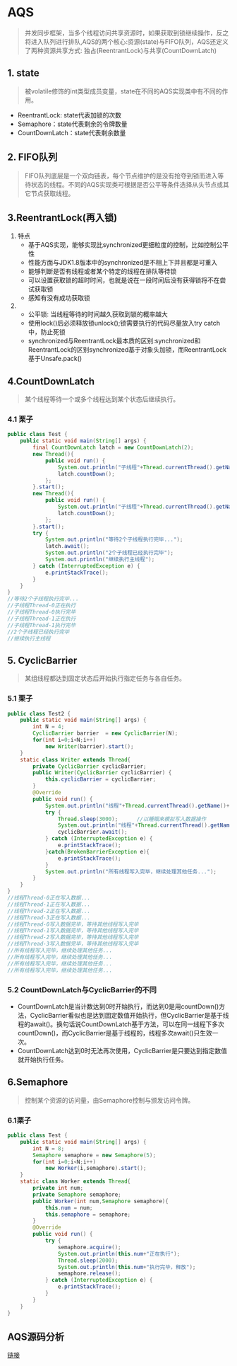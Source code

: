 # AQS
> 并发同步框架，当多个线程访问共享资源时，如果获取到锁继续操作，反之将进入队列进行排队,AQS的两个核心:资源(state)与FIFO队列，AQS还定义了两种资源共享方式: 独占(ReentrantLock)与共享(CountDownLatch)
## 1. state
> 被volatile修饰的int类型成员变量，state在不同的AQS实现类中有不同的作用。
* ReentrantLock: state代表加锁的次数
* Semaphore：state代表剩余的令牌数量
* CountDownLatch：state代表剩余数量
## 2. FIFO队列
> FIFO队列底层是一个双向链表，每个节点维护的是没有抢夺到锁而进入等待状态的线程。不同的AQS实现类可根据是否公平等条件选择从头节点或其它节点获取线程。
## 3.ReentrantLock(再入锁)
1. 特点
    * 基于AQS实现，能够实现比synchronized更细粒度的控制，比如控制公平性
    * 性能方面与JDK1.8版本中的synchronized是不相上下并且都是可重入
    * 能够判断是否有线程或者某个特定的线程在排队等待锁
    * 可以设置获取锁的超时时间，也就是说在一段时间后没有获得锁将不在尝试获取锁
    * 感知有没有成功获取锁
2. 
    * 公平锁: 当线程等待的时间越久获取到锁的概率越大
    * 使用lock()后必须释放锁unlock();锁需要执行的代码尽量放入try catch中，防止死锁
    * synchronized与ReentrantLock最本质的区别:synchronized和ReentrantLock的区别synchronized基于对象头加锁，而ReentrantLock基于Unsafe.pack()
## 4.CountDownLatch
> 某个线程等待一个或多个线程达到某个状态后继续执行。
### 4.1 栗子
```java
public class Test {
    public static void main(String[] args) {
        final CountDownLatch latch = new CountDownLatch(2);
        new Thread(){
            public void run() {
                System.out.println("子线程"+Thread.currentThread().getName()+"正在执行");
                latch.countDown();
            };
        }.start();
        new Thread(){
            public void run() {
                System.out.println("子线程"+Thread.currentThread().getName()+"正在执行");
                latch.countDown();
            };
        }.start();
        try {
            System.out.println("等待2个子线程执行完毕...");
            latch.await();
            System.out.println("2个子线程已经执行完毕");
            System.out.println("继续执行主线程");
        } catch (InterruptedException e) {
            e.printStackTrace();
        }
    }
}
//等待2个子线程执行完毕...
//子线程Thread-0正在执行
//子线程Thread-0执行完毕
//子线程Thread-1正在执行
//子线程Thread-1执行完毕
//2个子线程已经执行完毕
//继续执行主线程
```
## 5.   CyclicBarrier
> 某组线程都达到固定状态后开始执行指定任务与各自任务。
### 5.1 栗子
```java
public class Test2 {
    public static void main(String[] args) {
        int N = 4;
        CyclicBarrier barrier  = new CyclicBarrier(N);
        for(int i=0;i<N;i++)
            new Writer(barrier).start();
    }
    static class Writer extends Thread{
        private CyclicBarrier cyclicBarrier;
        public Writer(CyclicBarrier cyclicBarrier) {
            this.cyclicBarrier = cyclicBarrier;
        }
        @Override
        public void run() {
            System.out.println("线程"+Thread.currentThread().getName()+"正在写入数据...");
            try {
                Thread.sleep(3000);      //以睡眠来模拟写入数据操作
                System.out.println("线程"+Thread.currentThread().getName()+"写入数据完毕，等待其他线程写入完毕");
                cyclicBarrier.await();
            } catch (InterruptedException e) {
                e.printStackTrace();
            }catch(BrokenBarrierException e){
                e.printStackTrace();
            }
            System.out.println("所有线程写入完毕，继续处理其他任务...");
        }
    }
}
//线程Thread-0正在写入数据...
//线程Thread-1正在写入数据...
//线程Thread-2正在写入数据...
//线程Thread-3正在写入数据...
//线程Thread-0写入数据完毕，等待其他线程写入完毕
//线程Thread-1写入数据完毕，等待其他线程写入完毕
//线程Thread-2写入数据完毕，等待其他线程写入完毕
//线程Thread-3写入数据完毕，等待其他线程写入完毕
//所有线程写入完毕，继续处理其他任务...
//所有线程写入完毕，继续处理其他任务...
//所有线程写入完毕，继续处理其他任务...
//所有线程写入完毕，继续处理其他任务...
```
### 5.2 CountDownLatch与CyclicBarrier的不同
* CountDownLatch是当计数达到0时开始执行，而达到0是用countDown()方法，CyclicBarrier看似也是达到固定数值开始执行，但CyclicBarrier是基于线程的await()。换句话说CountDownLatch基于方法，可以在同一线程下多次countDown()，而CyclicBarrier是基于线程的，线程多次await()只生效一次。
* CountDownLatch达到0时无法再次使用，CyclicBarrier是只要达到指定数值就开始执行任务。
## 6.Semaphore
> 控制某个资源的访问量，由Semaphore控制与颁发访问令牌。
### 6.1栗子
```java
public class Test {
    public static void main(String[] args) {
        int N = 8; 
        Semaphore semaphore = new Semaphore(5);
        for(int i=0;i<N;i++)
            new Worker(i,semaphore).start();
    }
    static class Worker extends Thread{
        private int num;
        private Semaphore semaphore;
        public Worker(int num,Semaphore semaphore){
            this.num = num;
            this.semaphore = semaphore;
        }
        @Override
        public void run() {
            try {
                semaphore.acquire();
                System.out.println(this.num+"正在执行");
                Thread.sleep(2000);
                System.out.println(this.num+"执行完毕，释放");
                semaphore.release();           
            } catch (InterruptedException e) {
                e.printStackTrace();
            }
        }
    }
}
```
## AQS源码分析
[链接](../Jdk_source_learn/util/locks/AbstractQueuedSynchronizer.java)